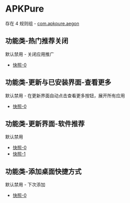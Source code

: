 # APKPure

存在 4 规则组 - [com.apkpure.aegon](/src/apps/com.apkpure.aegon.ts)

## 功能类-热门推荐关闭

默认禁用 - 关闭应用推广

- [快照-0](https://i.gkd.li/import/13466647)

## 功能类-更新与已安装界面-查看更多

默认禁用 - 在更新界面自动点击查看更多按钮，展开所有应用

- [快照-0](https://i.gkd.li/import/13466329)

## 功能类-更新界面-软件推荐

默认禁用

- [快照-0](https://i.gkd.li/import/13466329)
- [快照-1](https://i.gkd.li/import/13466610)

## 功能类-添加桌面快捷方式

默认禁用 - 下次添加

- [快照-0](https://i.gkd.li/import/13416401)
